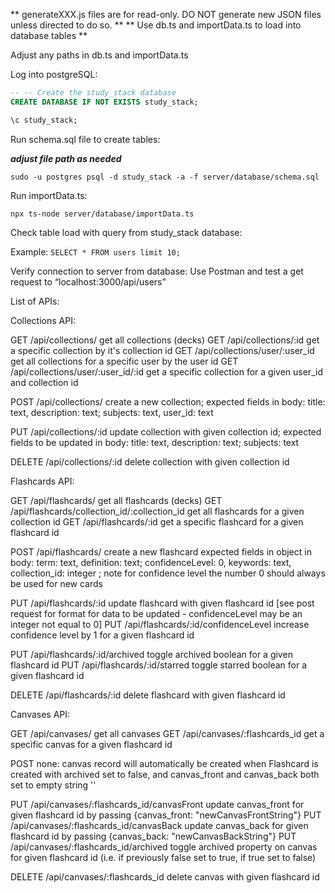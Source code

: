 ** generateXXX.js files are for read-only. DO NOT generate new JSON files unless directed to do so. **
** Use db.ts and importData.ts to load into database tables **

Adjust any paths in db.ts and importData.ts


Log into postgreSQL:

```sql
-- -- Create the study_stack database
CREATE DATABASE IF NOT EXISTS study_stack;

\c study_stack;
```

Run schema.sql file to create tables:

**_adjust file path as needed_**

`sudo -u postgres psql -d study_stack -a -f server/database/schema.sql`

Run importData.ts:

`npx ts-node server/database/importData.ts`

Check table load with query from study_stack database:

Example:
`SELECT * FROM users limit 10;`

Verify connection to server from database:
Use Postman and test a get request to “localhost:3000/api/users”

List of APIs:


Collections API:

GET /api/collections/    get all collections (decks)
GET /api/collections/:id    get a specific collection by it's collection id
GET /api/collections/user/:user_id    get all collections for a specific user by the user id
GET /api/collections/user/:user_id/:id    get a specific collection for a given user_id and collection id

POST /api/collections/    create a new collection; expected fields in body: title: text, description: text; subjects: text, user_id: text

PUT /api/collections/:id    update collection with given collection id; expected fields to be updated in body: title: text, description: text; subjects: text

DELETE /api/collections/:id    delete collection with given collection id


Flashcards API:

GET /api/flashcards/    get all flashcards (decks)
GET /api/flashcards/collection_id/:collection_id    get all flashcards for a given collection id
GET /api/flashcards/:id    get a specific flashcard for a given flashcard id

POST /api/flashcards/    create a new flashcard expected fields in object in body: term: text, definition: text; confidenceLevel: 0, keywords: text, collection_id: integer   ; note for confidence level the number 0 should always be used for new cards

PUT /api/flashcards/:id    update flashcard with given flashcard id [see post request for format for data to be updated - confidenceLevel may be an integer not equal to 0]
PUT /api/flashcards/:id/confidenceLevel    increase confidence level by 1 for a given flashcard id

PUT /api/flashcards/:id/archived    toggle archived boolean for a given flashcard id
PUT /api/flashcards/:id/starred    toggle starred boolean for a given flashcard id

DELETE /api/flashcards/:id    delete flashcard with given flashcard id


Canvases API:


GET /api/canvases/    get all canvases
GET /api/canvases/:flashcards_id    get a specific canvas for a given flashcard id

POST none: canvas record will automatically be created when Flashcard is created with archived set to false, and canvas_front and canvas_back both set to empty string ''

PUT /api/canvases/:flashcards_id/canvasFront    update canvas_front for given flashcard id by passing {canvas_front: "newCanvasFrontString"}
PUT /api/canvases/:flashcards_id/canvasBack    update canvas_back for given flashcard id by passing {canvas_back: "newCanvasBackString"}
PUT /api/canvases/:flashcards_id/archived    toggle archived property on canvas for given flashcard id (i.e. if previously false set to true, if true set to false)

DELETE /api/canvases/:flashcards_id    delete canvas with given flashcard id



